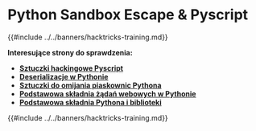 # Python Sandbox Escape & Pyscript

{{#include ../../banners/hacktricks-training.md}}

**Interesujące strony do sprawdzenia:**

- [**Sztuczki hackingowe Pyscript**](pyscript.md)
- [**Deserializacje w Pythonie**](../../pentesting-web/deserialization/index.html#python)
- [**Sztuczki do omijania piaskownic Pythona**](bypass-python-sandboxes/)
- [**Podstawowa składnia żądań webowych w Pythonie**](web-requests.md)
- [**Podstawowa składnia Pythona i biblioteki**](basic-python.md)

{{#include ../../banners/hacktricks-training.md}}
